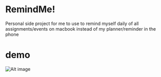 # RemindMe!
Personal side project for me to use to remind myself daily of all assignments/events on macbook instead of my planner/reminder in the phone

# demo

![Alt image](https://github.com/andysjlim/RemindMe-/blob/master/remindmedemo.gif)
